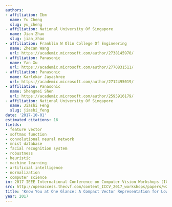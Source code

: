 ```yaml
---
authors:
- affiliation: Ibm
  name: Yu Cheng
  slug: yu_cheng
- affiliation: National University Of Singapore
  name: Jian Zhao
  slug: jian_zhao
- affiliation: Franklin W Olin College Of Engineering
  name: Zhecan Wang
  url: https://academic.microsoft.com/author/2738145970/
- affiliation: Panasonic
  name: Yan Xu
  url: https://academic.microsoft.com/author/2770831511/
- affiliation: Panasonic
  name: Karlekar Jayashree
  url: https://academic.microsoft.com/author/2712495019/
- affiliation: Panasonic
  name: Shengmei Shen
  url: https://academic.microsoft.com/author/2595916179/
- affiliation: National University Of Singapore
  name: Jiashi Feng
  slug: jiashi_feng
date: '2017-10-01'
estimated_citations: 16
fields:
- feature vector
- softmax function
- convolutional neural network
- mnist database
- facial recognition system
- robustness
- heuristic
- machine learning
- artificial intelligence
- normalization
- computer science
in: 2017 IEEE International Conference on Computer Vision Workshops (ICCVW)
src: http://openaccess.thecvf.com/content_ICCV_2017_workshops/papers/w27/Cheng_Know_You_at_ICCV_2017_paper.pdf
title: 'Know You at One Glance: A Compact Vector Representation for Low-Shot Learning'
year: 2017
---
```

